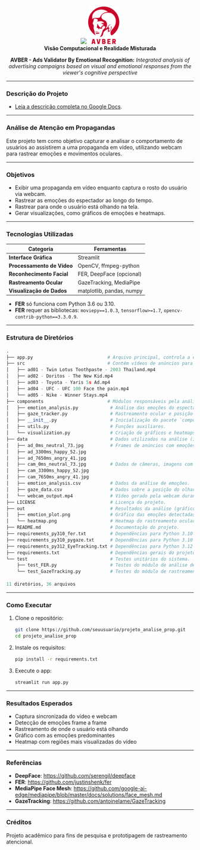 <p align="center">
    <img src="assets/PUCMinas.ico" height="100"/>
    <img src="assets/avber.png" height="100"/>
    <br>
    <b>Visão Computacional e Realidade Misturada</b>
</p>

<p align="center">
    <b>AVBER - Ads Validator By Emotional Recognition:</b> <i>Integrated analysis of advertising campaigns based on visual and emotional responses from the viewer's cognitive perspective</i>
</p>

---
### **Descrição do Projeto**
- [Leia a descrição completa no Google Docs](https://docs.google.com/document/d/16zR-Yyn3FRSrZcztXzChu3yRixsqHoV_HX5oCLeXQ1Q).

---
### Análise de Atenção em Propagandas
Este projeto tem como objetivo capturar e analisar o comportamento de usuários ao assistirem a uma propaganda em vídeo, utilizando webcam para rastrear emoções e movimentos oculares.

---
### Objetivos
- Exibir uma propaganda em vídeo enquanto captura o rosto do usuário via webcam.
- Rastrear as emoções do espectador ao longo do tempo.
- Rastrear para onde o usuário está olhando na tela.
- Gerar visualizações, como gráficos de emoções e heatmaps.

---
### Tecnologias Utilizadas
| Categoria                | Ferramentas                     |
|--------------------------|----------------------------------|
| **Interface Gráfica**    | Streamlit                       |
| **Processamento de Vídeo** | OpenCV, ffmpeg-python           |
| **Reconhecimento Facial** | FER, DeepFace (opcional)        |
| **Rastreamento Ocular**  | GazeTracking, MediaPipe         |
| **Visualização de Dados** | matplotlib, pandas, numpy       |

- **FER** só funciona com Python 3.6 ou 3.10.
- **FER** requer as bibliotecas: `moviepy==1.0.3`, `tensorflow>=1.7`, `opencv-contrib-python==3.3.0.9`.

---
### Estrutura de Diretórios
```py
.
├── app.py                            # Arquivo principal, controla a execução do sistema.
├── src                               # Contém vídeos de anúncios para análise.
│   ├── ad01 - Twin Lotus Toothpaste - 2003 Thailand.mp4
│   ├── ad02 - Doritos - The New Kid.mp4
│   ├── ad03 - Toyota - Yaris 5s Ad.mp4
│   ├── ad04 - UFC - UFC 100 Face the pain.mp4
│   └── ad05 - Nike - Winner Stays.mp4
├── components                        # Módulos responsáveis pela análise e visualização dos dados.
│   ├── emotion_analysis.py            # Análise das emoções do espectador a partir de vídeos.
│   ├── gaze_tracker.py                # Rastreamento ocular e posição do olhar.
│   ├── __init__.py                    # Inicialização do pacote `components`.
│   ├── utils.py                       # Funções auxiliares.
│   └── visualization.py               # Criação de gráficos e heatmaps.
├── data                               # Dados utilizados na análise (imagens, vídeos, CSVs).
│   ├── ad_0ms_neutral_73.jpg          # Frames de anúncios com emoções neutras.
│   ├── ad_3300ms_happy_52.jpg
│   ├── ad_7650ms_angry_41.jpg
│   ├── cam_0ms_neutral_73.jpg         # Dados de câmeras, imagens com diferentes emoções.
│   ├── cam_3300ms_happy_52.jpg
│   ├── cam_7650ms_angry_41.jpg
│   ├── emotion_analysis.csv           # Dados da análise de emoções.
│   ├── gaze_data.csv                  # Dados sobre a posição do olhar.
│   └── webcam_output.mp4              # Vídeo gerado pela webcam durante o processo.
├── LICENSE                            # Licença do projeto.
├── out                                # Resultados da análise (gráficos e heatmaps).
│   ├── emotion_plot.png               # Gráfico das emoções detectadas.
│   └── heatmap.png                    # Heatmap do rastreamento ocular.
├── README.md                          # Documentação do projeto.
├── requirements_py310_fer.txt         # Dependências para Python 3.10 e análise de emoções.
├── requirements_py310_pygaze.txt      # Dependências para Python 3.10 e rastreamento ocular.
├── requirements_py312_EyeTracking.txt # Dependências para Python 3.12 (EyeTracking).
├── requirements.txt                   # Dependências gerais do projeto.
└── test                               # Testes unitários do sistema.
    ├── test_FER.py                    # Testes do módulo de análise de emoções.
    └── test_GazeTracking.py           # Testes do módulo de rastreamento ocular.

11 diretórios, 36 arquivos
```

---
### Como Executar
1. Clone o repositório:
    ```bash
    git clone https://github.com/seuusuario/projeto_analise_prop.git
    cd projeto_analise_prop
    ```

2. Instale os requisitos:
    ```bash
    pip install -r requirements.txt
    ```

3. Execute o app:
    ```bash
    streamlit run app.py
    ```

---
### Resultados Esperados
- Captura sincronizada do vídeo e webcam
- Detecção de emoções frame a frame
- Rastreamento de onde o usuário está olhando
- Gráfico com as emoções predominantes
- Heatmap com regiões mais visualizadas do vídeo

---
### Referências

- **DeepFace**: https://github.com/serengil/deepface
- **FER**: https://github.com/justinshenk/fer
- **MediaPipe Face Mesh**: https://github.com/google-ai-edge/mediapipe/blob/master/docs/solutions/face_mesh.md
- **GazeTracking**: https://github.com/antoinelame/GazeTracking

---
### Créditos
Projeto acadêmico para fins de pesquisa e prototipagem de rastreamento atencional.
